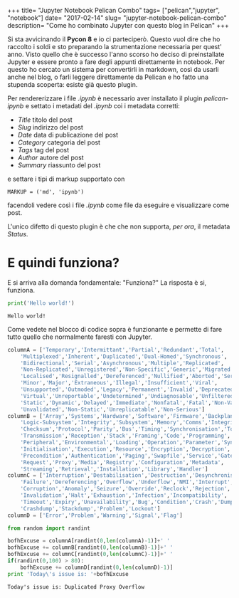 +++
title= "Jupyter Notebook Pelican Combo"
tags= ["pelican","jupyter", "notebook"]
date= "2017-02-14"
slug= "jupyter-notebook-pelican-combo"
description= "Come ho combinato Jupyter con questo blog in Pelican"
+++

Si sta avvicinando il **Pycon 8** e io ci parteciperò. Questo vuol dire che ho raccolto i soldi e sto preparando la strumentazione necessaria per quest' anno.
Visto quello che è successo l'anno scorso ho deciso di preinstallate Jupyter e essere pronto a fare degli appunti direttamente in notebook. Per questo ho cercato un sistema per convertirli in markdown, così da usarli anche nel blog, o farli leggere direttamente da Pelican e ho fatto una stupenda scoperta: esiste già questo plugin.
<!--more-->

Per rendererizzare i file _.ipynb_ è necessario aver installato il plugin _pelican-ipynb_ e settato i metadati del _.ipynb_ coi i metadata corretti:

* _Title_ titolo del post
* _Slug_ indirizzo del post
* _Date_ data di publicazione del post
* _Category_ categoria del post
* _Tags_ tag del post
* _Author_ autore del post
* _Summary_ riassunto del post

e settare i tipi di markup supportato con

    MARKUP = ('md', 'ipynb')

facendoli vedere così i file _.ipynb_ come file da eseguire e visualizzare come post.

L'unico difetto di questo plugin è che che non supporta, _per ora_, il metadata _Status_.

# E quindi funziona?
E si arriva alla domanda fondamentale: "Funziona?" La risposta è si, funziona.


```python
print('Hello world!')
```

    Hello world!


Come vedete nel blocco di codice sopra è funzionante e permette di fare tutto quello che normalmente faresti con Jupyter.


```python
columnA = ['Temporary','Intermittant','Partial','Redundant','Total',
	'Multiplexed','Inherent','Duplicated','Dual-Homed','Synchronous',
	'Bidirectional','Serial','Asynchronous','Multiple','Replicated',
	'Non-Replicated','Unregistered','Non-Specific','Generic','Migrated',
	'Localised','Resignalled','Dereferenced','Nullified','Aborted','Serious',
	'Minor','Major','Extraneous','Illegal','Insufficient','Viral',
	'Unsupported','Outmoded','Legacy','Permanent','Invalid','Deprecated',
	'Virtual','Unreportable','Undetermined','Undiagnosable','Unfiltered',
	'Static','Dynamic','Delayed','Immediate','Nonfatal','Fatal','Non-Valid',
	'Unvalidated','Non-Static','Unreplicatable','Non-Serious']
columnB = ['Array','Systems','Hardware','Software','Firmware','Backplane',
	'Logic-Subsystem','Integrity','Subsystem','Memory','Comms','Integrity',
	'Checksum','Protocol','Parity','Bus','Timing','Synchronisation','Topology',
	'Transmission','Reception','Stack','Framing','Code','Programming',
	'Peripheral','Environmental','Loading','Operation','Parameter','Syntax',
	'Initialisation','Execution','Resource','Encryption','Decryption','File',
	'Precondition','Authentication','Paging','Swapfile','Service','Gateway',
	'Request','Proxy','Media','Registry','Configuration','Metadata',
	'Streaming','Retrieval','Installation','Library','Handler']
columnC = ['Interruption','Destabilisation','Destruction','Desynchronisation',
	'Failure','Dereferencing','Overflow','Underflow','NMI','Interrupt',
	'Corruption','Anomaly','Seizure','Override','Reclock','Rejection',
	'Invalidation','Halt','Exhaustion','Infection','Incompatibility',
	'Timeout','Expiry','Unavailability','Bug','Condition','Crash','Dump',
	'Crashdump','Stackdump','Problem','Lockout']
columnD = ['Error','Problem','Warning','Signal','Flag']
```


```python
from random import randint

bofhExcuse = columnA[randint(0,len(columnA)-1)]+' '
bofhExcuse += columnB[randint(0,len(columnB)-1)]+' '
bofhExcuse += columnC[randint(0,len(columnC)-1)]+' '
if(randint(0,100) > 80):
	bofhExcuse += columnD[randint(0,len(columnD)-1)]
print 'Today\'s issue is: '+bofhExcuse
```

    Today's issue is: Duplicated Proxy Overflow
